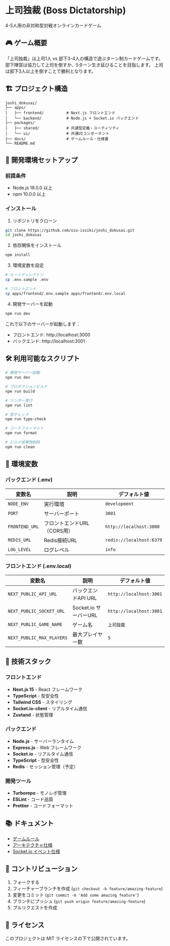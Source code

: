 # 上司独裁 (Boss Dictatorship)

4-5人用の非対称型対戦オンラインカードゲーム

## 🎮 ゲーム概要

「上司独裁」は上司1人 vs 部下3-4人の構造で遊ぶターン制カードゲームです。
部下陣営は協力して上司を倒すか、5ターン生き延びることを目指します。
上司は部下3人以上を倒すことで勝利となります。

## 🏗️ プロジェクト構造

```
joshi_dokusai/
├── apps/
│   ├── frontend/          # Next.js フロントエンド
│   └── backend/           # Node.js + Socket.io バックエンド
├── packages/
│   ├── shared/            # 共通型定義・ユーティリティ
│   └── ui/                # 共通UIコンポーネント
├── docs/                  # ゲームルール・仕様書
└── README.md
```

## 🚀 開発環境セットアップ

### 前提条件

- Node.js 18.0.0 以上
- npm 10.0.0 以上

### インストール

1. リポジトリをクローン
```bash
git clone https://github.com/siu-issiki/joshi_dokusai.git
cd joshi_dokusai
```

2. 依存関係をインストール
```bash
npm install
```

3. 環境変数を設定
```bash
# ルートディレクトリ
cp .env.sample .env

# フロントエンド
cp apps/frontend/.env.sample apps/frontend/.env.local
```

4. 開発サーバーを起動
```bash
npm run dev
```

これで以下のサーバーが起動します：
- フロントエンド: http://localhost:3000
- バックエンド: http://localhost:3001

## 🛠️ 利用可能なスクリプト

```bash
# 開発サーバー起動
npm run dev

# プロダクションビルド
npm run build

# リンター実行
npm run lint

# 型チェック
npm run type-check

# コードフォーマット
npm run format

# ビルド成果物削除
npm run clean
```

## 📝 環境変数

### バックエンド (.env)

| 変数名 | 説明 | デフォルト値 |
|--------|------|-------------|
| `NODE_ENV` | 実行環境 | `development` |
| `PORT` | サーバーポート | `3001` |
| `FRONTEND_URL` | フロントエンドURL（CORS用） | `http://localhost:3000` |
| `REDIS_URL` | Redis接続URL | `redis://localhost:6379` |
| `LOG_LEVEL` | ログレベル | `info` |

### フロントエンド (.env.local)

| 変数名 | 説明 | デフォルト値 |
|--------|------|-------------|
| `NEXT_PUBLIC_API_URL` | バックエンドAPI URL | `http://localhost:3001` |
| `NEXT_PUBLIC_SOCKET_URL` | Socket.io サーバーURL | `http://localhost:3001` |
| `NEXT_PUBLIC_GAME_NAME` | ゲーム名 | `上司独裁` |
| `NEXT_PUBLIC_MAX_PLAYERS` | 最大プレイヤー数 | `5` |

## 🎯 技術スタック

### フロントエンド
- **Next.js 15** - React フレームワーク
- **TypeScript** - 型安全性
- **Tailwind CSS** - スタイリング
- **Socket.io-client** - リアルタイム通信
- **Zustand** - 状態管理

### バックエンド
- **Node.js** - サーバーランタイム
- **Express.js** - Web フレームワーク
- **Socket.io** - リアルタイム通信
- **TypeScript** - 型安全性
- **Redis** - セッション管理（予定）

### 開発ツール
- **Turborepo** - モノレポ管理
- **ESLint** - コード品質
- **Prettier** - コードフォーマット

## 📚 ドキュメント

- [ゲームルール](./docs/game-rules.md)
- [アーキテクチャ仕様](./docs/architecture.md)
- [Socket.io イベント仕様](./docs/socket-events.md)

## 🤝 コントリビューション

1. フォークする
2. フィーチャーブランチを作成 (`git checkout -b feature/amazing-feature`)
3. 変更をコミット (`git commit -m 'Add some amazing feature'`)
4. ブランチにプッシュ (`git push origin feature/amazing-feature`)
5. プルリクエストを作成

## 📄 ライセンス

このプロジェクトは MIT ライセンスの下で公開されています。
